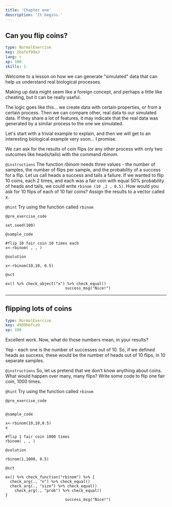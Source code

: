 ```yaml
---
title: 'Chapter one'
description: 'It begins.'
---
```


## Can you flip coins?

```yaml
type: NormalExercise
key: 2bafef99a3
lang: r
xp: 100
skills: 1
```

Welcome to a lesson on how we can generate "simulated" data that can help us understand real biological processes. 

Making up data might seem like a foreign concept, and perhaps a little like cheating, but it can be really useful. 

The logic goes like this... we create data with certain properties, or from a certain process. Then we can compare other, real data to our simulated data. If they share a lot of features, it may indicate that the real data was generated by a similar process to the one we simulated. 

Let's start with a trivial example to explain, and then we will get to an interesting biological example very soon... I promise. 

We can ask for the results of coin flips (or any other process with only two outcomes like heads/tails) with the command _rbinom_.



`@instructions`
The function _rbinom_ needs three values - the number of samples, the number of flips per sample, and the probability of a success for a flip. Let us call heads a success and tails a failure. If we wanted to flip 10 coins, each 2 times, and each was a fair coin with equal 50% probability of heads and tails, we could write `rbinom (10 ,2 , 0.5)`. How would you ask for 10 flips of each of 10 fair coins? Assign the results to a vector called _x_.

`@hint`
Try using the function called `rbinom`

`@pre_exercise_code`
```{r}
set.seed(100)
```

`@sample_code`
```{r}
#flip 10 fair coin 10 times each
x<-rbinom( , , )
```

`@solution`
```{r}
x<-rbinom(10,10, 0.5)
```

`@sct`
```{r}
ex() %>% check_object("x") %>% check_equal()
                          success_msg("Nice!")
```

---

## flipping lots of coins

```yaml
type: NormalExercise
key: 4989b6fca9
xp: 100
```

Excellent work. Now, what do those numbers mean, in your results? 

 Yep - each one is the number of successes out of 10. So, if we defined heads as success, these would be the number of heads out of 10 flips, in 10 separate samples. 

`@instructions`
So, let us pretend that we don't know anything about coins. What would happen over many, many flips? Write some code to flip one fair coin, 1000 times.

`@hint`
Try using the function called `rbinom`

`@pre_exercise_code`
```{r}

```

`@sample_code`
```{r}
x<-rbinom(10,10,0.5)
x

#flip 1 fair coin 1000 times 
rbinom( , , )
```

`@solution`
```{r}
rbinom(1,1000, 0.5)
```

`@sct`
```{r}
ex() %>% check_function("rbinom") %>% {
  check_arg(., "n") %>% check_equal()
  check_arg(., "size") %>% check_equal()
    check_arg(., "prob") %>% check_equal()
}
                          success_msg("Nice!")
```
